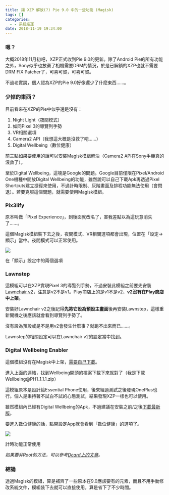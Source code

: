 ```yaml
---
title: 讓 XZP 解放(?) Pie 9.0 中的一些功能 (Magisk)
tags: []
categories:
  - - 系統維運
date: 2018-11-19 19:34:00
---
```


### 嗯？

大概2018年11月初吧，XZP正式收到Pie 9.0的更新。除了Android Pie的所有功能之外，Sony似乎也放棄了相機需要DRM的情況，於是已解鎖的XZP也就不需要DRM FIX Patcher了，可喜可賀，可喜可賀。

  

不過老實說，個人認為XZP的Pie 9.0好像還少了什麼東西......。

### 少掉的東西？

目前看來在XZP的Pie中似乎還是沒有：

1.  Night Light（夜間模式）
2.  如同Pixel 3的導覽列手勢
3.  VR相關選項
4.  Camera2 API（我想這大概是沒救了吧......）
5.  Digital Wellbeing（數位健康）

前三點如果要使用的話可以安裝Magisk模組解決（Camera2 API在Sony手機真的沒救了）。

  

至於Digital Wellbeing，這塊是Google的問題。Google目前僅限在Pixel/Android One機種中開放Digital Wellbeing的功能，雖然說可以自己下載Apk再透過Pixel Shortcuts建立捷徑來使用，不過計時限制、灰階畫面及排程功能無法使用（會閃退）。若要克服這個問題，就需要使用Magisk模組。

  

  

### Pix3lify

原本叫做「Pixel Experience」，到後面就改名了，害我差點以為這玩意消失了......。

  

這個Magisk模組裝下去之後，夜間模式、VR相關選項都會出現，位置在「設定→顯示」當中。夜間模式可以正常使用。

  

![](/post_image/2018/11/Screenshot_20181119-191522-169x300.png)

在「顯示」設定中的兩個選項

### Lawnstep

這模組可以在XZP實現Pixel 3的導覽列手勢，不過安裝此模組之前要先安裝[Lawnchair v2](https://www.apkmirror.com/apk/deletescape/lawnchair/)，注意是v2不是v1。Play商店上的是v1不是v2，**v2沒有在Play商店中上架。**

  

安裝好Lawnchair v2之後記得**先將它設為預設主畫面**後再安裝Lawnstep，這樣重新開機之後應該就會看到導覽列手勢了。

  

沒有設為預設或是不是用v2會發生什麼事？就跑不出來而已......。

  

Lawnstep的相關設定可以在Lawnchair v2的設定當中找到。

### Digital Wellbeing Enabler

這個模組沒有在Magisk中上架，[需要自己下載](https://androidfilehost.com/?a=show&w=files&flid=280229)。

  

進入上面的連結，找到Wellbeing開頭的檔案下載下來就對了（我是下載Wellbeing@PH1\_1.1.1.zip）

  

這模組原本是設計給Essential Phone使用，後來經過測試之後發現OnePlus也行。個人是秉持著不試白不試的心態測試，結果發現XZP一樣也可以使用。

  

雖然模組內已經有Digital Wellbeing的Apk，不過建議在安裝之前/之後[下載最新版](https://www.apkmirror.com/apk/google-inc/digital-wellbeing/)。

  

要進入數位健康的話，點開設定App就會看到「數位健康」的選項了。

![](/post_image/2018/11/Screenshot_20181119-184115-169x300.png)

計時功能正常使用

_如果要非Root的方法，可以參考[Dcard上的文章](https://www.dcard.tw/f/3c/p/230067811)。_

### 結論

透過Magisk的模組，算是補齊了一些原本在9.0應該要有的元素，而且不用手動修改系統文件，模組裝下去就可以直接使用，算是省下了不少時間。